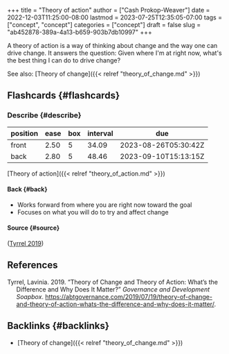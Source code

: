 +++
title = "Theory of action"
author = ["Cash Prokop-Weaver"]
date = 2022-12-03T11:25:00-08:00
lastmod = 2023-07-25T12:35:05-07:00
tags = ["concept", "concept"]
categories = ["concept"]
draft = false
slug = "ab452878-389a-4a13-b659-903b7db10997"
+++

A theory of action is a way of thinking about change and the way one can drive change. It answers the question: Given where I'm at right now, what's the best thing I can do to drive change?

See also: [Theory of change]({{< relref "theory_of_change.md" >}})


## Flashcards {#flashcards}


### Describe {#describe}

| position | ease | box | interval | due                  |
|----------|------|-----|----------|----------------------|
| front    | 2.50 | 5   | 34.09    | 2023-08-26T05:30:42Z |
| back     | 2.80 | 5   | 48.46    | 2023-09-10T15:13:15Z |

[Theory of action]({{< relref "theory_of_action.md" >}})


#### Back {#back}

-   Works forward from where you are right now toward the goal
-   Focuses on what you will do to try and affect change


#### Source {#source}

(<a href="#citeproc_bib_item_1">Tyrrel 2019</a>)

## References

<style>.csl-entry{text-indent: -1.5em; margin-left: 1.5em;}</style><div class="csl-bib-body">
  <div class="csl-entry"><a id="citeproc_bib_item_1"></a>Tyrrel, Lavinia. 2019. “Theory of Change and Theory of Action: What’s the Difference and Why Does It Matter?” <i>Governance and Development Soapbox</i>. <a href="https://abtgovernance.com/2019/07/19/theory-of-change-and-theory-of-action-whats-the-difference-and-why-does-it-matter/">https://abtgovernance.com/2019/07/19/theory-of-change-and-theory-of-action-whats-the-difference-and-why-does-it-matter/</a>.</div>
</div>


## Backlinks {#backlinks}

-   [Theory of change]({{< relref "theory_of_change.md" >}})
